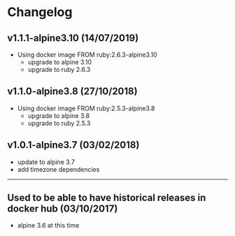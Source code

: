 # Changelog

## v1.1.1-alpine3.10 (14/07/2019)

- Using docker image FROM ruby:2.6.3-alpine3.10
  - upgrade to alpine 3.10
  - upgrade to ruby 2.6.3

## v1.1.0-alpine3.8 (27/10/2018)

- Using docker image FROM ruby:2.5.3-alpine3.8
  - upgrade to alpine 3.8
  - upgrade to ruby 2.5.3

## v1.0.1-alpine3.7 (03/02/2018)

- update to alpine 3.7
- add timezone dependencies

---

## Used to be able to have historical releases in docker hub (03/10/2017)

- alpine 3.6 at this time
